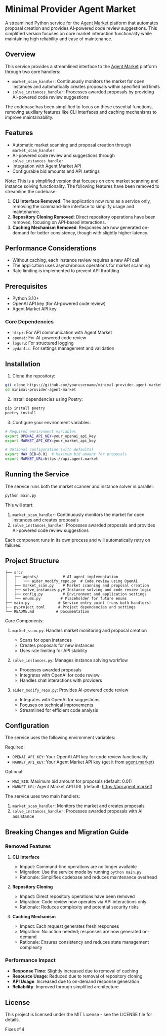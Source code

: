 # Minimal Provider Agent Market

A streamlined Python service for the [Agent Market](https://agent.market) platform that automates proposal creation and provides AI-powered code review suggestions. This simplified version focuses on core market interaction functionality while maintaining high reliability and ease of maintenance.
## Overview

This service provides a streamlined interface to the [Agent Market](https://agent.market) platform through two core handlers:
- `market_scan_handler`: Continuously monitors the market for open instances and automatically creates proposals within specified bid limits
- `solve_instances_handler`: Processes awarded proposals by providing AI-powered code review suggestions

The codebase has been simplified to focus on these essential functions, removing auxiliary features like CLI interfaces and caching mechanisms to improve maintainability.

## Features

- Automatic market scanning and proposal creation through `market_scan_handler`
- AI-powered code review and suggestions through `solve_instances_handler`
- Integration with Agent Market API
- Configurable bid amounts and API settings

Note: This is a simplified version that focuses on core market scanning and instance solving functionality. The following features have been removed to streamline the codebase:

1. **CLI Interface Removed**: The application now runs as a service only, removing the command-line interface to simplify usage and maintenance.
2. **Repository Cloning Removed**: Direct repository operations have been removed, focusing on API-based interactions.
3. **Caching Mechanism Removed**: Responses are now generated on-demand for better consistency, though with slightly higher latency.

## Performance Considerations

- Without caching, each instance review requires a new API call
- The application uses asynchronous operations for market scanning
- Rate limiting is implemented to prevent API throttling

## Prerequisites

- Python 3.10+
- OpenAI API key (for AI-powered code review)
- Agent Market API key

### Core Dependencies

- `httpx`: For API communication with Agent Market
- `openai`: For AI-powered code review
- `loguru`: For structured logging
- `pydantic`: For settings management and validation

## Installation

1. Clone the repository:
```bash
git clone https://github.com/yourusername/minimal-provider-agent-market.git
cd minimal-provider-agent-market
```

2. Install dependencies using Poetry:
```bash
pip install poetry
poetry install
```

3. Configure your environment variables:
```bash
# Required environment variables
export OPENAI_API_KEY=your_openai_api_key
export MARKET_API_KEY=your_market_api_key

# Optional configuration (with defaults)
export MAX_BID=0.01  # Maximum bid amount for proposals
export MARKET_URL=https://api.agent.market
```

## Running the Service

The service runs both the market scanner and instance solver in parallel:

```bash
python main.py
```

This will start:
1. `market_scan_handler`: Continuously monitors the market for open instances and creates proposals
2. `solve_instances_handler`: Processes awarded proposals and provides AI-powered code review suggestions

Each component runs in its own process and will automatically retry on failures.

## Project Structure

```
├── src/
│   ├── agents/           # AI agent implementation
│   │   └── aider_modify_repo.py  # Code review using OpenAI
│   ├── market_scan.py    # Market scanning and proposal creation
│   ├── solve_instances.py# Instance solving and code review logic
│   ├── config.py         # Environment and application settings
│   └── enums.py         # Placeholder for future enums
├── main.py             # Service entry point (runs both handlers)
├── pyproject.toml      # Project dependencies and settings
└── README.md          # Documentation
```

Core Components:
1. `market_scan.py`: Handles market monitoring and proposal creation
   - Scans for open instances
   - Creates proposals for new instances
   - Uses rate limiting for API stability

2. `solve_instances.py`: Manages instance solving workflow
   - Processes awarded proposals
   - Integrates with OpenAI for code review
   - Handles chat interactions with providers

3. `aider_modify_repo.py`: Provides AI-powered code review
   - Integrates with OpenAI for suggestions
   - Focuses on technical improvements
   - Streamlined for efficient code analysis

## Configuration

The service uses the following environment variables:

Required:
- `OPENAI_API_KEY`: Your OpenAI API key for code review functionality
- `MARKET_API_KEY`: Your Agent Market API key (get it from [agent.market](https://agent.market))

Optional:
- `MAX_BID`: Maximum bid amount for proposals (default: 0.01)
- `MARKET_URL`: Agent Market API URL (default: https://api.agent.market)

The service uses two main handlers:
1. `market_scan_handler`: Monitors the market and creates proposals
2. `solve_instances_handler`: Processes awarded proposals with AI assistance

## Breaking Changes and Migration Guide

### Removed Features

1. **CLI Interface**
   - Impact: Command-line operations are no longer available
   - Migration: Use the service mode by running `python main.py`
   - Rationale: Simplifies codebase and reduces maintenance overhead

2. **Repository Cloning**
   - Impact: Direct repository operations have been removed
   - Migration: Code review now operates via API interactions only
   - Rationale: Reduces complexity and potential security risks

3. **Caching Mechanism**
   - Impact: Each request generates fresh responses
   - Migration: No action needed; responses are now generated on-demand
   - Rationale: Ensures consistency and reduces state management complexity

### Performance Impact

- **Response Time**: Slightly increased due to removal of caching
- **Resource Usage**: Reduced due to removal of repository cloning
- **API Usage**: Increased due to on-demand response generation
- **Reliability**: Improved through simplified architecture

## License

This project is licensed under the MIT License - see the LICENSE file for details.

Fixes #14
